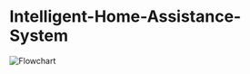# Intelligent-Home-Assistance-System

![Flowchart](https://github.com/Nandangonchikar/Intelligent-Home-Assistance-System-/blob/main/Flowchart.png?raw=true)

